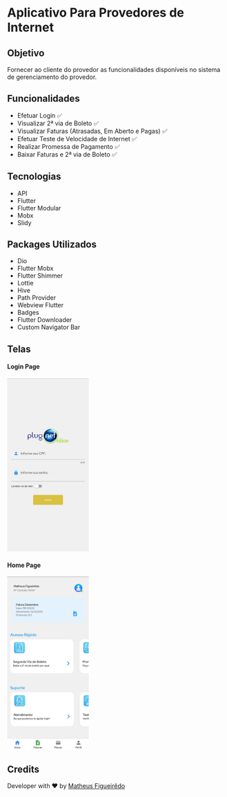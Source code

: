 # Aplicativo Para Provedores de Internet

## Objetivo

Fornecer ao cliente do provedor as funcionalidades disponíveis no sistema de gerenciamento do provedor.

## Funcionalidades
  - Efetuar Login :white_check_mark:
  - Visualizar 2ª via de Boleto :white_check_mark:
  - Visualizar Faturas (Atrasadas, Em Aberto e Pagas) :white_check_mark:
  - Efetuar Teste de Velocidade de Internet :white_check_mark:
  - Realizar Promessa de Pagamento :white_check_mark:
  - Baixar Faturas e 2ª via de Boleto :white_check_mark:

## Tecnologias
  - API
  - Flutter
  - Flutter Modular
  - Mobx
  - Slidy

## Packages Utilizados
  - Dio
  - Flutter Mobx
  - Flutter Shimmer
  - Lottie
  - Hive
  - Path Provider
  - Webview Flutter
  - Badges
  - Flutter Downloader
  - Custom Navigator Bar


## Telas

#### Login Page
<img src="app_screenshots/login.jpeg" height="400">

#### Home Page
<img src="app_screenshots/home.jpeg" height="400">


## Credits

Developer with ❤️ by [Matheus Figueirêdo](https://www.linkedin.com/in/matheus-figueirêdo-2b1611150/)

